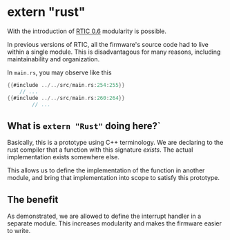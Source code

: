 # extern "rust"
With the introduction of [RTIC 0.6](https://github.com/rtic-rs/cortex-m-rtic) modularity is possible.

In previous versions of RTIC, all the firmware's source code had to live within a single 
module. This is disadvantagous for many reasons, including maintainability and organization.

In `main.rs`, you may observe like this
```rust
{{#include ../../src/main.rs:254:255}}
    // ...
{{#include ../../src/main.rs:260:264}}
        // ...
```

## What is `extern "Rust"` doing here?`
Basically, this is a prototype using C++ terminology. We are declaring to the rust compiler that a 
function with this signature *exists*.  The actual implementation exists somewhere else.

This allows us to define the implementation of the function in another module, 
and bring that implementation into scope to satisfy this prototype.

## The benefit
As demonstrated, we are allowed to define the interrupt handler in a separate module.
This increases modularity and makes the firmware easier to write. 
